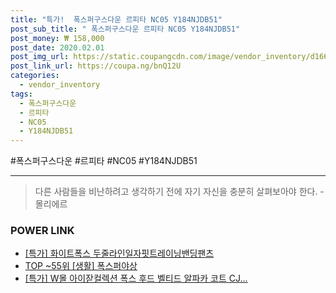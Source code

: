 ```yaml
--- 
title: "특가!  폭스퍼구스다운 르피타 NC05 Y184NJDB51" 
post_sub_title: " 폭스퍼구스다운 르피타 NC05 Y184NJDB51" 
post_money: ₩ 158,000 
post_date: 2020.02.01 
post_img_url: https://static.coupangcdn.com/image/vendor_inventory/d166/386fb2e752677c8ff3cd9677db0ef01fbe8ca467ac5419c0bdb3bb996a2d.jpg 
post_link_url: https://coupa.ng/bnQ12U 
categories: 
  - vendor_inventory 
tags: 
  - 폭스퍼구스다운 
  - 르피타 
  - NC05 
  - Y184NJDB51 
--- 
```

  #폭스퍼구스다운 #르피타 #NC05 #Y184NJDB51 
<hr> 

> 다른 사람들을 비난하려고 생각하기 전에 자기 자신을 충분히 살펴보아야 한다. - 몰리에르 


### POWER LINK

* <a href="https://blog.naver.com/santokki14/221792630145" target="_blank">[특가] 화이트폭스 두줄라인일자핏트레이닝밴딩팬츠</a>
* <a href="https://blog.naver.com/fasyy4321/221776152236" target="_blank"> TOP ~55위 [생활] 폭스퍼야상</a>
* <a href="https://blog.naver.com/sakai111/221789394938" target="_blank">[특가] W몰 아이잗컬렉션 폭스 후드 벨티드 알파카 코트 CJ...</a>

